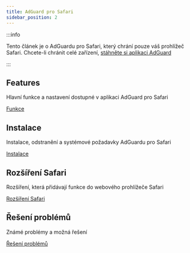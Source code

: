 ```yaml
---
title: AdGuard pro Safari
sidebar_position: 2
---
```


:::info

Tento článek je o AdGuardu pro Safari, který chrání pouze váš prohlížeč Safari. Chcete-li chránit celé zařízení, [stáhněte si aplikaci AdGuard](https://agrd.io/download-kb-adblock)

:::

## Features

Hlavní funkce a nastavení dostupné v aplikaci AdGuard pro Safari

[Funkce](/adguard-for-safari/features/features.md)

## Instalace

Instalace, odstranění a systémové požadavky AdGuardu pro Safari

[Instalace](/adguard-for-safari/installation.md)

## Rozšíření Safari

Rozšíření, která přidávají funkce do webového prohlížeče Safari

[Rozšíření Safari](/adguard-for-safari/extensions.md)

## Řešení problémů

Známé problémy a možná řešení

[Řešení problémů](/adguard-for-safari/solving-problems/solving-problems.md)
